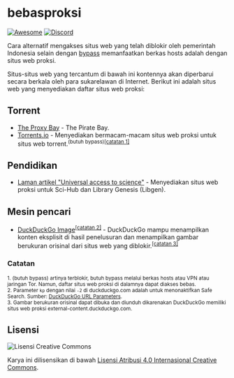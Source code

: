 # bebasproksi
[![Awesome](https://cdn.rawgit.com/sindresorhus/awesome/d7305f38d29fed78fa85652e3a63e154dd8e8829/media/badge.svg)](#)
[![Discord](https://img.shields.io/discord/630415907021389825?label=Discord&color=7388d9)](https://discord.gg/q7AAX3W)

Cara alternatif mengakses situs web yang telah diblokir oleh pemerintah Indonesia selain dengan [bypass](https://github.com/bebasid/bebasid) memanfaatkan berkas hosts adalah dengan situs web proksi.

Situs-situs web yang tercantum di bawah ini kontennya akan diperbarui secara berkala oleh para sukarelawan di Internet. Berikut ini adalah situs web yang menyediakan daftar situs web proksi:

## Torrent
* [The Proxy Bay](https://proxybay.github.io/) - The Pirate Bay.
* [Torrents.io](https://torrents.io/proxy/) - Menyediakan bermacam-macam situs web proksi untuk situs web torrent.<sup>(butuh bypass)[[catatan 1]](#Catatan)</sup>

## Pendidikan
* [Laman artikel "Universal access to science"](https://vertsluisants.fr/index.php?article4/where-scihub-libgen-server-down) - Menyediakan situs web proksi untuk Sci-Hub dan Library Genesis (Libgen).

## Mesin pencari
* [DuckDuckGo Image](https://duckduckgo.com/?q=kata+kunci+pencarian&kp=-2&ia=images&iax=images)<sup>[[catatan 2]](#Catatan)</sup> - DuckDuckGo mampu menampilkan konten eksplisit di hasil penelusuran dan menampilkan gambar berukuran orisinal dari situs web yang diblokir.<sup>[[catatan 3]](#Catatan)</sup>

### Catatan
<sup>1. (butuh bypass) artinya terblokir, butuh bypass melalui berkas hosts atau VPN atau jaringan Tor. Namun, daftar situs web proksi di dalamnya dapat diakses bebas.<br>
2. Parameter `kp` dengan nilai `-2`  di duckduckgo.com adalah untuk menonaktifkan Safe Search. Sumber: [DuckDuckGo URL Parameters](https://duckduckgo.com/params).<br>
3. Gambar berukuran orisinal dapat dibuka dan diunduh dikarenakan DuckDuckGo memiliki situs web proksi external-content.duckduckgo.com.</sup>

## Lisensi
![Lisensi Creative Commons](https://licensebuttons.net/l/by/4.0/88x31.png)

Karya ini dilisensikan di bawah [Lisensi Atribusi 4.0 Internasional Creative Commons](https://creativecommons.org/licenses/by/4.0/deed.id).
